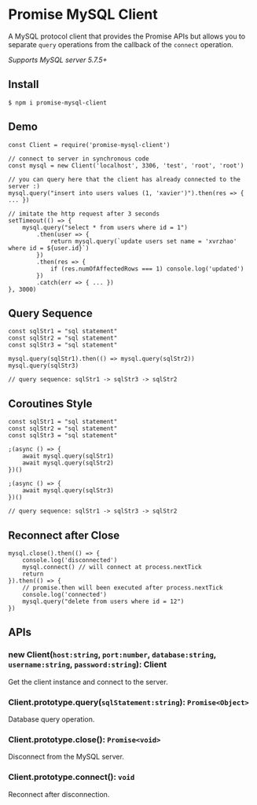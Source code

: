 # Promise MySQL Client

A MySQL protocol client that provides the Promise APIs but allows you to separate `query` operations from the callback of the `connect` operation.

*Supports MySQL server 5.7.5+*

## Install

```
$ npm i promise-mysql-client
```

## Demo
```
const Client = require('promise-mysql-client')

// connect to server in synchronous code
const mysql = new Client('localhost', 3306, 'test', 'root', 'root')

// you can query here that the client has already connected to the server :)
mysql.query("insert into users values (1, 'xavier')").then(res => { ... })

// imitate the http request after 3 seconds
setTimeout(() => {
    mysql.query("select * from users where id = 1")
        .then(user => {
            return mysql.query(`update users set name = 'xvrzhao' where id = ${user.id}`)
        })
        .then(res => {
            if (res.numOfAffectedRows === 1) console.log('updated')
        })
        .catch(err => { ... })
}, 3000)
```

## Query Sequence

```
const sqlStr1 = "sql statement"
const sqlStr2 = "sql statement"
const sqlStr3 = "sql statement"

mysql.query(sqlStr1).then(() => mysql.query(sqlStr2))
mysql.query(sqlStr3)

// query sequence: sqlStr1 -> sqlStr3 -> sqlStr2
```

## Coroutines Style

```
const sqlStr1 = "sql statement"
const sqlStr2 = "sql statement"
const sqlStr3 = "sql statement"

;(async () => {
    await mysql.query(sqlStr1)
    await mysql.query(sqlStr2)
})()

;(async () => {
    await mysql.query(sqlStr3)
})()

// query sequence: sqlStr1 -> sqlStr3 -> sqlStr2
```

## Reconnect after Close

```
mysql.close().then(() => {
    console.log('disconnected')
    mysql.connect() // will connect at process.nextTick 
    return
}).then(() => {
    // promise.then will been executed after process.nextTick
    console.log('connected')
    mysql.query("delete from users where id = 12")
})
```

## APIs

### new Client(`host:string`, `port:number`, `database:string`, `username:string`, `password:string`): Client
Get the client instance and connect to the server.

### Client.prototype.query(`sqlStatement:string`): `Promise<Object>`
Database query operation.

### Client.prototype.close(): `Promise<void>`
Disconnect from the MySQL server.

### Client.prototype.connect(): `void`
Reconnect after disconnection.